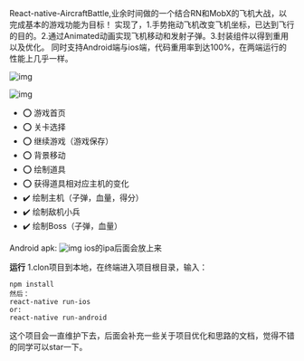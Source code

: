 
React-native-AircraftBattle,业余时间做的一个结合RN和MobX的飞机大战，以完成基本的游戏功能为目标！
实现了，1.手势拖动飞机改变飞机坐标，已达到飞行的目的。2.通过Animated动画实现飞机移动和发射子弹。3.封装组件以得到重用以及优化。
同时支持Android端与ios端，代码重用率到达100%，在两端运行的性能上几乎一样。

![img](https://github.com/1035901787/React-native-AircraftBattle/blob/master/screenshots/gif1.gif)

![img](https://github.com/1035901787/React-native-AircraftBattle/blob/master/screenshots/gif2.gif)

- ⭕️ 游戏首页
- ⭕️ 关卡选择
- ⭕️ 继续游戏（游戏保存）
- ⭕️ 背景移动
- ⭕️ 绘制道具
- ⭕️ 获得道具相对应主机的变化
- ✔️  绘制主机（子弹，血量，得分）
- ✔️ 绘制敌机小兵
- ✔️ 绘制Boss（子弹，血量）

Android apk:
![img](https://github.com/1035901787/React-native-AircraftBattle/blob/master/screenshots/1494309613.png)
ios的ipa后面会放上来

**运行**
1.clon项目到本地，在终端进入项目根目录，输入：

```
npm install
然后：
react-native run-ios 
or:
react-native run-android

```
这个项目会一直维护下去，后面会补充一些关于项目优化和思路的文档，觉得不错的同学可以star一下。
